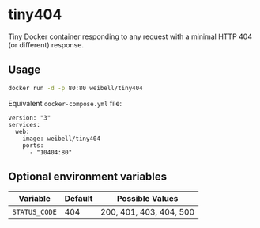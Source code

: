 # tiny404

Tiny Docker container responding to any request with a minimal HTTP 404 (or different) response.


## Usage

```bash
docker run -d -p 80:80 weibell/tiny404
```

Equivalent `docker-compose.yml` file:

```docker-compose
version: "3"
services:
  web:
    image: weibell/tiny404
    ports:
      - "10404:80"
```

## Optional environment variables

| Variable  | Default | Possible Values |
| - | - | - |
| `STATUS_CODE` | 404 | 200, 401, 403, 404, 500 |
